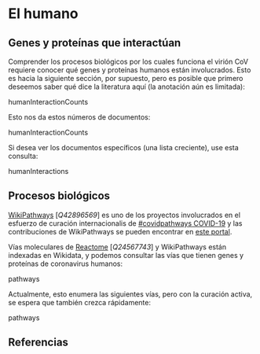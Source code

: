 # El humano

## Genes y proteínas que interactúan

Comprender los procesos biológicos por los cuales funciona el virión CoV requiere conocer qué genes y proteínas humanos están involucrados. Esto es hacia la siguiente sección, por supuesto, pero es posible que primero deseemos saber qué dice la literatura aquí (la anotación aún es limitada):

<sparql>humanInteractionCounts</sparql>

Esto nos da estos números de documentos:

<out>humanInteractionCounts</out>

Si desea ver los documentos específicos (una lista creciente), use esta consulta:

<sparql>humanInteractions</sparql>

## Procesos biológicos

[WikiPathways](https://wikipathways.org/) [<cite>Q42896569</cite>]
es uno de los proyectos involucrados en el esfuerzo de curación internacionalis de [#covidpathways COVID-19](https://covid.pages.uni.lu/map_curation) y las contribuciones de WikiPathways se pueden encontrar en [este portal](http://covid.wikipathways.org/).

Vías moleculares de [Reactome](http://reactome.org/) [<cite>Q24567743</cite>] y WikiPathways están indexadas en Wikidata, y podemos consultar las vías que tienen genes y proteínas de coronavirus humanos:

<sparql>pathways</sparql>

Actualmente, esto enumera las siguientes vías, pero con la curación activa, se espera que también crezca rápidamente:

<out>pathways</out>

## Referencias

<references/>
